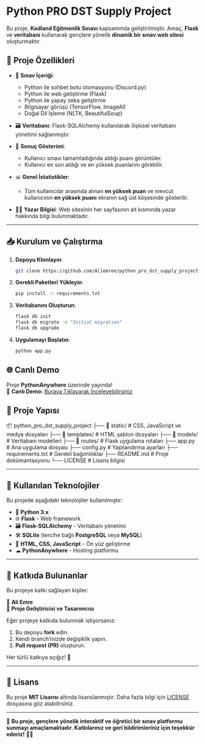 # Python PRO DST Supply Project

Bu proje, **Kodland Eğitmenlik Sınavı** kapsamında geliştirilmiştir. Amaç, **Flask** ve **veritabanı** kullanarak gençlere yönelik **dinamik bir sınav web sitesi** oluşturmaktır.

## 🚀 Proje Özellikleri

- 📌 **Sınav İçeriği**:  
  - Python ile sohbet botu otomasyonu (Discord.py)  
  - Python ile web geliştirme (Flask)  
  - Python ile yapay zeka geliştirme  
  - Bilgisayar görüşü (TensorFlow, ImageAI)  
  - Doğal Dil İşleme (NLTK, BeautifulSoup)  

- 🗃 **Veritabanı**: Flask-SQLAlchemy kullanılarak ilişkisel veritabanı yönetimi sağlanmıştır.  
- 🎯 **Sonuç Gösterimi**:  
  - Kullanıcı sınavı tamamladığında aldığı puanı görüntüler.  
  - Kullanıcı en son aldığı ve en yüksek puanlarını görebilir.  
- 📊 **Genel İstatistikler**:  
  - Tüm kullanıcılar arasında alınan **en yüksek puan** ve mevcut kullanıcının **en yüksek puanı** ekranın sağ üst köşesinde gösterilir.  
- 👨‍💻 **Yazar Bilgisi**: Web sitesinin her sayfasının alt kısmında yazar hakkında bilgi bulunmaktadır.  

---

## 📥 Kurulum ve Çalıştırma

1. **Depoyu Klonlayın**:
   ```bash
   git clone https://github.com/Aliemree/python_pro_dst_supply_project.git
2. **Gerekli Paketleri Yükleyin**:
   ```bash
   pip install -r requirements.txt
3. **Veritabanını Oluşturun**:
   ```bash
   flask db init
   flask db migrate -m "Initial migration"
   flask db upgrade
4. **Uygulamayı Başlatın**:
   ```bash
   python app.py
## 🌐 Canlı Demo

Proje **PythonAnywhere** üzerinde yayında!  
🔗 **Canlı Demo:** [Buraya Tıklayarak İnceleyebilirsiniz](https://kullaniciadi.pythonanywhere.com/)  

## 📂 Proje Yapısı

📦 python_pro_dst_supply_project ├── 📂 static/ # CSS, JavaScript ve medya dosyaları ├── 📂 templates/ # HTML şablon dosyaları ├── 📂 models/ # Veritabanı modelleri ├── 📂 routes/ # Flask uygulama rotaları ├── app.py # Ana uygulama dosyası ├── config.py # Yapılandırma ayarları ├── requirements.txt # Gerekli bağımlılıklar ├── README.md # Proje dokümantasyonu └── LICENSE # Lisans bilgisi

---

## 🔧 Kullanılan Teknolojiler

Bu projede aşağıdaki teknolojiler kullanılmıştır:

- 🐍 **Python 3.x**  
- 🌐 **Flask** - Web framework  
- 🗃 **Flask-SQLAlchemy** - Veritabanı yönetimi  
- 🛠 **SQLite** (tercihe bağlı **PostgreSQL** veya **MySQL**)  
- 🎨 **HTML, CSS, JavaScript** - Ön yüz geliştirme  
- ☁ **PythonAnywhere** - Hosting platformu  

---

## 🤝 Katkıda Bulunanlar

Bu projeye katkı sağlayan kişiler:

👤 **Ali Emre**  
📌 **Proje Geliştiricisi ve Tasarımcısı**  

Eğer projeye katkıda bulunmak istiyorsanız:

1. Bu depoyu **fork** edin.  
2. Kendi branch’inizde değişiklik yapın.  
3. **Pull request (PR)** oluşturun.  

Her türlü katkıya açığız! 🚀  

---

## 📜 Lisans

Bu proje **MIT Lisansı** altında lisanslanmıştır. Daha fazla bilgi için [LICENSE](LICENSE) dosyasına göz atabilirsiniz.

---

📌 **Bu proje, gençlere yönelik interaktif ve öğretici bir sınav platformu sunmayı amaçlamaktadır. Katkılarınız ve geri bildirimleriniz için teşekkür ederiz!** 🎯🚀
